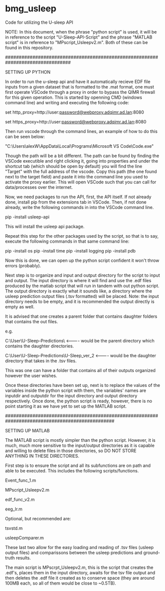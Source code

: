 # bmg_usleep
Code for utilizing the U-sleep API

NOTE: In this document, when the phrase "python script" is used, it will be in reference to the script "U-Sleep-API-Script" and the phrase "MATLAB script" is in reference to "MPscript_Usleepv2.m". Both of these can be found in this repository.



################################################################################

SETTING UP PYTHON

In order to run the u-sleep api and have it automatically recieve EDF file inputs from a given dataset that is formatted to the .mat format, one must first operate VSCode through a proxy in order to bypass the QIMR firewall for this given operation.
This is started by openning CMD (windows command line) and writing and executing the following code:

set http_proxy=http://user:password@webproxy.adqimr.ad.lan:8080

set https_proxy=http://user:password@webproxy.adqimr.ad.lan:8080

Then run vscode through the command lines, an example of how to do this can be seen below:

"C:\Users\alexW\AppData\Local\Programs\Microsoft VS Code\Code.exe"

Though the path will be a bit different. The path can be found by finding the VSCode executible and right clicking it, going into properties and under the shortcut tab (which should be open by default) you will find the line "Target" with the full address of the vscode. Copy this path (the one found next to the target field) and paste it into the command line you used to activate the proxy earlier. This will open VSCode such that you can call for data/processes over the internet.

Now, we need packages to run the API, first, the API itself. If not already done, install pip from the extensions tab in VSCode. Then, if not done already, write the following commands in into the VSCode command line.

pip -install usleep-api

This will install the usleep api package.

Repeat this step for the other packages used by the script, so that is to say, execute the following commands in that same command line:

pip -install os
pip -install time
pip -install logging
pip -install pdb

Now this is done, we can open up the python script confident it won't throw errors (probably).

Next step is to organize and input and output directory for the script to input and output. The input directory is where it will find and use the .edf files produced by the matlab script that will run in tandem with out python script. The output directory is exactly what it sounds like, a directory where the usleep prediction output files (.tsv formatted) will be placed. Note: the input directory needs to be empty, and it is recommended the output directly is empty as well. 

It is advised that one creates a parent folder that contains daughter folders that contains the out files.

e.g. 

C:\User\U-Sleep-Predictions\    <---- would be the parent directory which contains the daughter directories.

C:\User\U-Sleep-Predictions\U-Sleep_ver_2    <---- would be the daughter directory that takes in the .tsv files.

This was one can have a folder that contains all of their outputs organized however the user wishes.

Once these directories have been set up, next is to replace the values of the variables inside the python script with them, the variables' names are inputdir and outputdir for the input directory and output directory respectively. Once done, the python script is ready, however, there is no point starting it as we have yet to set up the MATLAB script.



################################################################################################

SETTING UP MATLAB

The MATLAB script is mostly simpler than the python script. However, it is much, much more sensitive to the input/output directories as it is capable and willing to delete files in those directories, so DO NOT STORE ANYTHING IN THESE DIRECTORIES. 

First step is to ensure the script and all its subfunctions are on path and able to be executed. This includes the following scripts/functions.

Event_func_1.m

MPscript_Usleepv2.m

edf_func_v2.m

eeg_lr.m


Optional, but recommended are:

tsvstd.m

usleepComparer.m


These last two allow for the easy loading and reading of .tsv files (usleep output files) and comparissons between the usleep predictions and ground-truth results. 


The main script is MPscrpt_Usleepv2.m, this is the script that creates the .edf's, places them in the input directory, awaits for the tsv file output and then deletes the .edf file it created as to conserve space (they are around 100MB each, so all of them would be close to ~0.5TB). 




